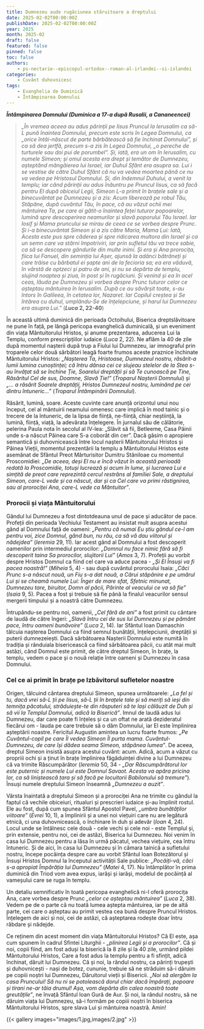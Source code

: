 ```yaml
---
title: Dumnezeu aude rugăciunea stăruitoare a dreptului
date: 2025-02-02T00:00:00Z
publishDate: 2025-02-02T00:00:00Z
year: 2025
month: 2025-02
draft: false
featured: false
pinned: false
toc: false
authors:
    - ps-nectarie--episcopul-ortodox--roman-al-irlandei--si-islandei
categories:
    - Cuvânt duhovnicesc
tags:
    - Evanghelia de Duminică
    - Întâmpinarea Domnului
---
```

_**Întâmpinarea Domnului (Duminica a 17-a după Rusalii, a Cananeencei)**_

> _„În vremea aceea au adus părinții pe Iisus Pruncul la Ierusalim ca să-L pună înaintea Domnului, precum este scris în Legea Domnului, ca „orice întâi-născut de parte bărbătească să fie închinat Domnului”, și ca să dea jertfă, precum s-a zis în Legea Domnului, „o pereche de turturele sau doi pui de porumbel”. Și, iată, era un om în Ierusalim, cu numele Simeon; și omul acesta era drept și temător de Dumnezeu, așteptând mângâierea lui Israel, iar Duhul Sfânt era asupra sa. Lui i se vestise de către Duhul Sfânt că nu va vedea moartea până ce nu va vedea pe Hristosul Domnului. Și, din îndemnul Duhului, a venit la templu; iar când părinții au adus înăuntru pe Pruncul Iisus, ca să facă pentru El după obiceiul Legii, Simeon L-a primit în brațele sale și a binecuvântat pe Dumnezeu și a zis: Acum liberează pe robul Tău, Stăpâne, după cuvântul Tău, în pace, că au văzut ochii mei mântuirea Ta, pe care ai gătit-o înaintea feței tuturor popoarelor, lumină spre descoperirea neamurilor și slavă poporului Tău Israel. Iar Iosif și Mama pruncului se mirau de ceea ce se vorbea despre Prunc. Și i-a binecuvântat Simeon și a zis către Maria, Mama Lui: Iată, Acesta este pus spre căderea și spre ridicarea multora din Israel și ca un semn care va stârni împotriviri, iar prin sufletul tău va trece sabie, ca să se descopere gândurile din multe inimi. Și era și Ana prorocița, fiica lui Fanuel, din seminția lui Așer, ajunsă la adânci bătrâneți și care trăise cu bărbatul ei șapte ani de la fecioria sa; ea era văduvă, în vârstă de optzeci și patru de ani, și nu se depărta de templu, slujind noaptea și ziua, în post și în rugăciuni. Și venind și ea în acel ceas, lăuda pe Dumnezeu și vorbea despre Prunc tuturor celor ce așteptau mântuirea în Ierusalim. După ce au săvârșit toate, s-au întors în Galileea, în cetatea lor, Nazaret. Iar Copilul creștea și Se întărea cu duhul, umplându-Se de înțelepciune, și harul lui Dumnezeu era asupra Lui.”_ (**_Luca_ 2, 22-40**)

În această ultimă duminică din perioada Octoihului, Biserica dreptslăvitoare ne pune în față, pe lângă pericopa evanghelică duminicală, și un eveniment din viața Mântuitorului Hristos, și anume prezentarea, aducerea Lui la Templu, conform prescripțiilor iudaice (_Luca_ 2, 22). Ne aflăm la 40 de zile după momentul nașterii după trup a Fiului lui Dumnezeu, iar imnograful prin troparele celor două sărbători leagă foarte frumos aceste praznice închinate Mântuitorului Hristos: _„Nașterea Ta, Hristoase, Dumnezeul nostru, răsărit-a lumii lumina cunoștinței; că întru dânsa cei ce slujeau stelelor de la Stea s-au învățat să se închine Ție, Soarelui dreptății și să Te cunoască pe Tine, Răsăritul Cel de sus, Doamne, Slavă Ție!”_ (_Troparul Nașterii Domnului_) și _„… a răsărit Soarele dreptății, Hristos Dumnezeul nostru, luminând pe cei dintru întuneric…”_ (_Troparul Întâmpinării Domnului_).

Răsărit, lumină, soare. Aceste cuvinte care anunță orizontul unui nou început, cel al mântuirii neamului omenesc care implică în mod tainic și o trecere de la întuneric, de la lipsa de ființă, ne-ființă, chiar neștiință, la lumină, ființă, viață, la adevărata înțelegere. În jurnalul său de călătorie, pelerina Paula nota în secolul al IV-lea: „Slăvit să fii, Betleeme, Casa Pâinii unde s-a născut Pâinea care S-a coborât din cer”. Dacă găsim o apropiere semantică și duhovnicească între locul nașterii Mântuitorului Hristos și Pâinea Vieții, momentul prezentării la templu a Mântuitorului Hristos este asemănat de Sfântul Preot Mărturisitor Dumitru Stăniloae cu momentul Proscomidiei: _„De aceea, deși El nu e încă văzut în această perioadă redată la Proscomidie, totuși lucrează și acum în lume, și lucrarea Lui e simțită de preot care reprezintă cercul restrâns al familiei Sale, a dreptului Simeon, care-L vede și ca născut, dar și ca Cel care va primi răstignirea, sau al prorociței Ana, care-L vede ca Mântuitor”_.

### Prorocii și viața Mântuitorului

Gândul lui Dumnezeu a fost dintotdeauna unul de pace și aducător de pace. Profeții din perioada Vechiului Testament au insistat mult asupra acestui gând al Domnului față de oameni: _„Pentru că numai Eu știu gândul ce-l am pentru voi, zice Domnul, gând bun, nu rău, ca să vă dau viitorul și nădejdea”_ (_Ieremia_ 29, 11). Iar acest gând al Domnului a fost descoperit oamenilor prin intermediul prorocilor: _„Domnul nu face nimic fără să fi descoperit taina Sa prorocilor, slujitorii Lui”_ (_Amos_ 3, 7). Profeții au vorbit despre Hristos Domnul ca fiind cel care va aduce pacea - _„Și El Însuși va fi pacea noastră!”_ (_Miheia_ 5, 4) - sau după cuvântul prorocului Isaia: _„Căci Prunc s-a născut nouă, un Fiu s-a dat nouă, a Cărui stăpânire e pe umărul Lui și se cheamă numele Lui: Înger de mare sfat, Sfetnic minunat, Dumnezeu tare, biruitor, Domn al păcii, Părinte al veacului ce va să fie”_ (_Isaia_ 9, 5). Pacea a fost și trebuie să fie până la finalul veacurilor sensul mergerii timpului și a noastră către Dumnezeu.

Întrupându-se pentru noi, oamenii, _„Cel fără de ani”_ a fost primit cu cântare de laudă de către îngeri: _„Slavă întru cei de sus lui Dumnezeu și pe pământ pace, întru oameni bunăvoire”_ (_Luca_ 2, 14). Iar Sfântul Ioan Damaschin tâlcuia nașterea Domnului ca fiind semnul bunătății, înțelepciunii, dreptății și puterii dumnezeiești. Dacă sărbătoarea Nașterii Domnului este numită în tradiția și rânduiala bisericească ca fiind sărbătoarea păcii, cu atât mai mult astăzi, când Domnul este primit, de către dreptul Simeon, în brațe, la templu, vedem o pace și o nouă relație între oameni și Dumnezeu în casa Domnului.

### Cel ce ai primit în brațe pe Izbăvitorul sufletelor noastre

Origen, tâlcuind cântarea dreptului Simeon, spunea următoarele: _„La fel și tu, dacă vrei să-L ții pe Iisus, să-L ții în brațele tale și să meriți să ieși din temnița păcatului, străduiește-te din răsputeri să te lași călăuzit de Duh și să vii la Templul Domnului, adică la Biserică”_. Imnul de laudă adus lui Dumnezeu, dar care poate fi înțeles și ca un oftat ne arată dezideratul fiecărui om - lauda pe care trebuie să o dăm Domnului, iar El este împlinirea așteptării noastre. Fericitul Augustin amintea un lucru foarte frumos: _„Pe Cuvântul-copil pe care Îl vedea Simeon Îl purta mama. Cuvântul-Dumnezeu, de care își dădea seama Simeon, stăpânea lumea”_. De aceea, dreptul Simeon insistă asupra acestui cuvânt: acum. Adică, acum a văzut cu propriii ochi și a ținut în brațe împlinirea făgăduinței divine a lui Dumnezeu că va trimite Răscumpărător (_Ieremia_ 50, 34 - _„Dar Răscumpărătorul lor este puternic și numele Lui este Domnul Savaot. Acesta va apăra pricina lor, ca să liniștească țara și să facă pe locuitorii Babilonului să tremure”_). Însuși numele dreptului Simeon înseamnă _„Dumnezeu a auzit”_.

Vârsta înaintată a dreptului Simeon și a prorociței Ana ne trimite cu gândul la faptul că vechile obiceiuri, ritualuri și prescrieri iudaice și-au împlinit rostul. Ele au fost, după cum spunea Sfântul Apostol Pavel, _„umbra bunătăților viitoare”_ (_Evrei_ 10, 1), a împlinirii și a unei noi viețuiri care nu are legătură etnică, ci una duhovnicească, o închinare în duh și adevăr (_Ioan_ 4, 24). Locul unde se întâlnesc cele două - cele vechi și cele noi - este Templul și, prin extensie, pentru noi, cei de astăzi, Biserica lui Dumnezeu. Noi venim în casa lui Dumnezeu pentru a lăsa în urmă păcatul, vechea viețuire, cea întru întuneric. Și de aici, în casa lui Dumnezeu și în cămara tainică a sufletului nostru, începe pocăința despre care au vorbit Sfântul Ioan Botezătorul și Însuși Hristos Domnul la începutul activității Sale publice: _„Pocăiți-vă, căci s-a apropiat Împărăția lui Dumnezeu”_ (_Matei_ 4, 17). Nu întâmplător în prima duminică din Triod vom avea expus, iarăși și iarăși, modelul de pocăință al vameșului care se ruga în templu.

Un detaliu semnificativ în toată pericopa evanghelică ni-l oferă prorocița Ana, care vorbea despre Prunc _„celor ce așteptau mântuirea”_ (_Luca_ 2, 38). Vedem pe de o parte că nu toată lumea aștepta mântuirea, iar pe de altă parte, cei care o așteptau au primit vestea cea bună despre Pruncul Hristos. Înțelegem de aici și noi, cei de astăzi, că așteptarea rodește doar întru răbdare și nădejde.

Ce reținem din acest moment din viața Mântuitorului Hristos? Că El este, așa cum spunem în cadrul Sfintei Liturghii - _„plinirea Legii și a prorocilor”_. Că și noi, copii fiind, am fost aduși la biserică la 8 zile și la 40 zile, urmând pildei Mântuitorului Hristos, Care a fost adus la templu pentru a fi sfințit, adică închinat, dăruit lui Dumnezeu. Că și noi, la rândul nostru, ca părinți trupești și duhovnicești - nași de botez, cununie, trebuie să ne străduim să-i dăruim pe copiii noștri lui Dumnezeu, Dăruitorul vieții și Bisericii. _„Noi să alergăm la casa Pruncului! Să nu ni se potolească dorul chiar dacă împărați, popoare și tirani ne-ar tăia drumul! Așa, vom depărta din calea noastră toate greutățile”_, ne învață Sfântul Ioan Gură de Aur. Și noi, la rândul nostru, să ne dăruim viața lui Dumnezeu, să-i formăm pe copiii noștri în biserica Mântuitorului Hristos, spre slava Lui și mântuirea noastră. Amin!

{{< gallery images="images/1.jpg,images/2.jpg" >}}